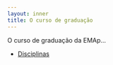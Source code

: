 ```yaml
---
layout: inner
title: O curso de graduação
---
```


O curso de gradua&ccedil;&atilde;o da EMAp... 

- [Disciplinas](disciplinas.html)